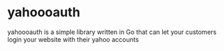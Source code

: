 yahoooauth
==========

yahoooauth is a simple library written in Go that can let your customers login your website with their yahoo accounts
